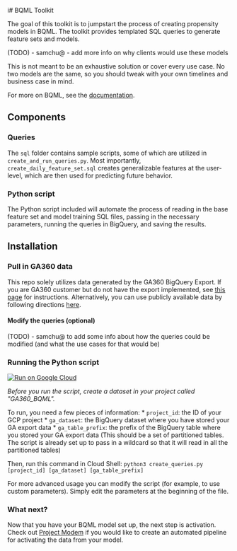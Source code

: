 i# BQML Toolkit

The goal of this toolkit is to jumpstart the process of creating propensity
models in BQML. The toolkit provides templated SQL queries to generate feature
sets and models.

(TODO) - samchu@ - add more info on why clients would use these models

This is not meant to be an exhaustive solution or cover every use case. No two
models are the same, so you should tweak with your own timelines and business
case in mind.

For more on BQML, see the
[documentation](https://cloud.google.com/bigquery-ml/docs).

## Components

### Queries

The `sql` folder contains sample scripts, some of which are utilized in `create_and_run_queries.py`.
Most importantly, `create_daily_feature_set.sql` creates generalizable features at the user-level,
which are then used for predicting future behavior. 

### Python script

The Python script included will automate the process of reading in the base
feature set and model training SQL files, passing in the necessary parameters,
running the queries in BigQuery, and saving the results.

## Installation

### Pull in GA360 data

This repo solely utilizes data generated by the GA360 BigQuery Export.
If you are GA360 customer but do not have the export implemented, see [this page](https://support.google.com/analytics/answer/3416092)
for instructions.
Alternatively, you can use publicly available data by following directions [here](https://support.google.com/analytics/answer/7586738).

#### Modify the queries (optional)

(TODO) - samchu@ to add some info about how the queries could be modified (and
what the use cases for that would be)

### Running the Python script

[![Run on Google Cloud](https://deploy.cloud.run/button.svg)](https://deploy.cloud.run)

*Before you run the script, create a dataset in your project called
"GA360_BQML".*

To run, you need a few pieces of information: * `project_id`: the ID of your GCP
project * `ga_dataset`: the BigQuery dataset where you have stored your GA
export data * `ga_table_prefix`: the prefix of the BigQuery table where you
stored your GA export data (This should be a set of partitioned tables. The
script is already set up to pass in a wildcard so that it will read in all the
partitioned tables)

Then, run this command in Cloud Shell: `python3 create_queries.py [project_id]
[ga_dataset] [ga_table_prefix]`

For more advanced usage you can modify the script (for example, to use custom
parameters). Simply edit the parameters at the beginning of the file.

### What next?

Now that you have your BQML model set up, the next step is activation. Check out
[Project Modem](https://github.com/google/modem) if you would like to create an
automated pipeline for activating the data from your model.


